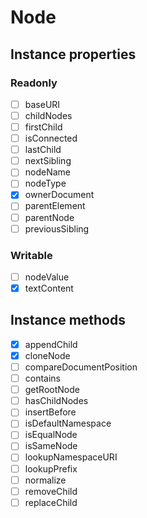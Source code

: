 # Node

## Instance properties

### Readonly

- [ ] baseURI
- [ ] childNodes
- [ ] firstChild
- [ ] isConnected
- [ ] lastChild
- [ ] nextSibling
- [ ] nodeName
- [ ] nodeType
- [x] ownerDocument
- [ ] parentElement
- [ ] parentNode
- [ ] previousSibling

### Writable

- [ ] nodeValue
- [x] textContent

## Instance methods

- [x] appendChild
- [x] cloneNode
- [ ] compareDocumentPosition
- [ ] contains
- [ ] getRootNode
- [ ] hasChildNodes
- [ ] insertBefore
- [ ] isDefaultNamespace
- [ ] isEqualNode
- [ ] isSameNode
- [ ] lookupNamespaceURI
- [ ] lookupPrefix
- [ ] normalize
- [ ] removeChild
- [ ] replaceChild
